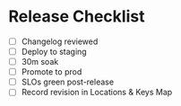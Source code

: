 # Release Checklist
- [ ] Changelog reviewed
- [ ] Deploy to staging
- [ ] 30m soak
- [ ] Promote to prod
- [ ] SLOs green post-release
- [ ] Record revision in Locations & Keys Map
